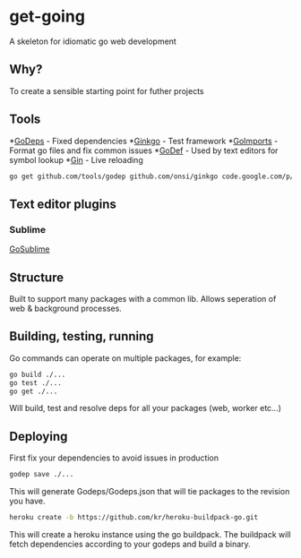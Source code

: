 get-going
=========

A skeleton for idiomatic go web development

Why?
----
To create a sensible starting point for futher projects

Tools
-----
*[GoDeps](http://godoc.org/github.com/tools/godep) - Fixed dependencies
*[Ginkgo](https://onsi.github.io/ginkgo/) - Test framework
*[GoImports](http://godoc.org/code.google.com/p/go.tools/cmd/goimports) - Format go files and fix common issues
*[GoDef](http://godoc.org/code.google.com/p/rog-go/exp/cmd/godef) - Used by text editors for symbol lookup
*[Gin](https://github.com/codegangsta/gin) - Live reloading

```bash
go get github.com/tools/godep github.com/onsi/ginkgo code.google.com/p/go.tools/cmd/goimports code.google.com/p/rog-go/exp/cmd/godef github.com/codegangsta/gin
```

Text editor plugins
-------------------

### Sublime 
[GoSublime](https://github.com/DisposaBoy/GoSublime)

Structure
---------
Built to support many packages with a common lib. Allows seperation of web & background processes.

Building, testing, running
--------------------------
Go commands can operate on multiple packages, for example:
```bash
go build ./...
go test ./...
go get ./...
```
Will build, test and resolve deps for all your packages (web, worker etc...)

Deploying
---------
First fix your dependencies to avoid issues in production
```bash
godep save ./...
````
This will generate Godeps/Godeps.json that will tie packages to the revision you have.

```bash
heroku create -b https://github.com/kr/heroku-buildpack-go.git
```
This will create a heroku instance using the go buildpack. The buildpack will fetch dependencies according to your godeps and build a binary.
